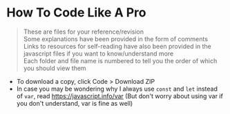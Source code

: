 # How To Code Like A Pro
> These are files for your reference/revision                       
> Some explanations have been provided in the form of comments                                                                
> Links to resources for self-reading have also been provided in the javascript files if you want to know/understand more                            
> Each folder and file name is numbered to tell you the order of which you should view them
- To download a copy, click Code > Download ZIP
- In case you may be wondering why I always use `const` and `let` instead of `var`, read https://javascript.info/var (But don't worry about using var if you don't understand, var is fine as well)
